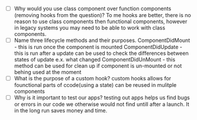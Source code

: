 - [ ] Why would you use class component over function components (removing hooks from the question)? To me hooks are better, there is no reason to use class components then functional components, however in legacy systems you may need to be able to work with class components. 
- [ ] Name three lifecycle methods and their purposes.
    ComponentDidMount - this is run once the component is mounted
    ComponentDidUpdate - this is run after a update can be used to check the differences between states of update e.x. what changed
    ComponentDidUnMount - this method can be used for clean up if component is un-mounted or not behing used at the moment
- [ ] What is the purpose of a custom hook?
    custom hooks allows for founctional parts of ccode(using a state) can be reused in mulitple components
- [ ] Why is it important to test our apps?
    testing out apps helps us find bugs or errors in our code we otherwise would not find untill after a launch. It in the long run saves money and time.